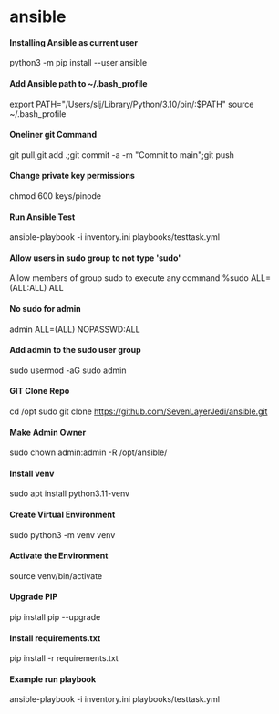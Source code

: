 # ansible

#### Installing Ansible as current user
python3 -m pip install --user ansible

#### Add Ansible path to ~/.bash_profile
export PATH="/Users/slj/Library/Python/3.10/bin/:$PATH"
source ~/.bash_profile

#### Oneliner git Command
git pull;git add .;git commit -a -m "Commit to main";git push

#### Change private key permissions
chmod 600 keys/pinode

#### Run Ansible Test
ansible-playbook -i inventory.ini playbooks/testtask.yml

#### Allow users in sudo group to not type 'sudo'
Allow members of group sudo to execute any command
%sudo   ALL=(ALL:ALL) ALL

#### No sudo for admin
admin   ALL=(ALL) NOPASSWD:ALL

#### Add admin to the sudo user group
sudo usermod -aG sudo admin

#### GIT Clone Repo
cd /opt
sudo git clone https://github.com/SevenLayerJedi/ansible.git

#### Make Admin Owner
sudo chown admin:admin -R /opt/ansible/

#### Install venv
sudo apt install python3.11-venv

#### Create Virtual Environment
sudo python3 -m venv venv

#### Activate the Environment
source venv/bin/activate

#### Upgrade PIP
pip install pip --upgrade

#### Install requirements.txt
pip install -r requirements.txt

#### Example run playbook
ansible-playbook -i inventory.ini playbooks/testtask.yml




